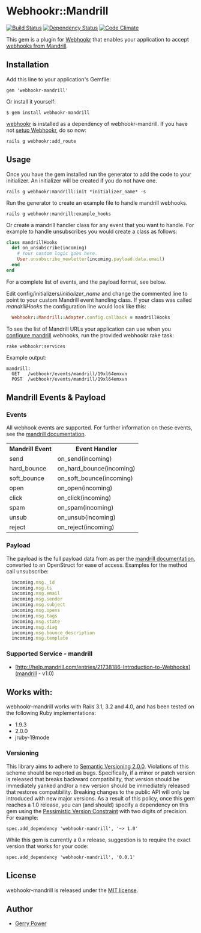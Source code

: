 # Webhookr::Mandrill
[![Build Status](https://travis-ci.org/gerrypower/webhookr-mandrill.png?branch=master)](https://travis-ci.org/gerrypower/webhookr-mandrill)
[![Dependency Status](https://gemnasium.com/gerrypower/webhookr-mandrill.png)](https://gemnasium.com/gerrypower/webhookr-mandrill)
[![Code Climate](https://codeclimate.com/repos/51e81bd356b10253cd00e367/badges/3f65f77018889c315542/gpa.png)](https://codeclimate.com/repos/51e81bd356b10253cd00e367/feed)

This gem is a plugin for [Webhookr](https://github.com/zoocasa/webhookr) that enables
your application to accept [webhooks from Mandrill](http://help.mandrill.com/entries/21738186-Introduction-to-Webhooks).

## Installation

Add this line to your application's Gemfile:

    gem 'webhookr-mandrill'

Or install it yourself:

    $ gem install webhookr-mandrill

[webhookr](https://github.com/zoocasa/webhookr) is installed as a dependency of webhookr-mandrill. If you have not [setup Webhookr](https://github.com/zoocasa/webhookr#usage--setup), do so now:

```console
rails g webhookr:add_route
```

## Usage

Once you have the gem installed run the generator to add the code to your initializer.
An initializer will be created if you do not have one.

```console
rails g webhookr:mandrill:init *initializer_name* -s
```

Run the generator to create an example file to handle mandrill webhooks.

```console
rails g webhookr:mandrill:example_hooks
```

Or create a mandrill handler class for any event that you want to handle. For example
to handle unsubscribes you would create a class as follows:

```ruby
class mandrillHooks
  def on_unsubscribe(incoming)
    # Your custom logic goes here.
    User.unsubscribe_newletter(incoming.payload.data.email)
  end
end
```

For a complete list of events, and the payload format, see below.

Edit config/initializers/*initializer_name* and change the commented line to point to
your custom Mandrill event handling class. If your class was called *mandrillHooks*
the configuration line would look like this:

```ruby
  Webhookr::Mandrill::Adapter.config.callback = mandrillHooks
```

To see the list of Mandrill URLs your application can use when you [configure
mandrill](https://mandrillapp.com/settings/webhooks) webhooks,
run the provided webhookr rake task:

```console
rake webhookr:services
```

Example output:

```console
mandrill:
  GET	/webhookr/events/mandrill/19xl64emxvn
  POST	/webhookr/events/mandrill/19xl64emxvn
```

## Mandrill Events & Payload

### Events

All webhook events are supported. For further information on these events, see the
[mandrill documentation](http://help.mandrill.com/entries/21738186-Introduction-to-Webhooks).

<table>
  <tr>
    <th>Mandrill Event</th>
    <th>Event Handler</th>
  </tr>
  <tr>
    <td>send</td>
    <td>on_send(incoming)</td>
  </tr>
  <tr>
    <td>hard_bounce</td>
    <td>on_hard_bounce(incoming)</td>
  </tr>
  <tr>
    <td>soft_bounce</td>
    <td>on_soft_bounce(incoming)</td>
  </tr>
  <tr>
    <td>open</td>
    <td>on_open(incoming)</td>
  </tr>
  <tr>
    <td>click</td>
    <td>on_click(incoming)</td>
  </tr>
  <tr>
    <td>spam</td>
    <td>on_spam(incoming)</td>
  </tr>
  <tr>
    <td>unsub</td>
    <td>on_unsub(incoming)</td>
  </tr>
  <tr>
    <td>reject</td>
    <td>on_reject(incoming)</td>
  </tr>
</table>

### Payload

The payload is the full payload data from as per the
[mandrill documentation](http://help.mandrill.com/entries/24466132-Webhook-Format), converted to an OpenStruct
for ease of access. Examples for the method call unsubscribe:

```ruby
  incoming.msg._id
  incoming.msg.ts
  incoming.msg.email
  incoming.msg.sender
  incoming.msg.subject
  incoming.msg.opens
  incoming.msg.tags
  incoming.msg.state
  incoming.msg.diag
  incoming.msg.bounce_description
  incoming.msg.template

```

### <a name="supported_services"></a>Supported Service - mandrill

* [http://help.mandrill.com/entries/21738186-Introduction-to-Webhooks](mandrill - v1.0)

## <a name="works_with"></a>Works with:

webhookr-mandrill works with Rails 3.1, 3.2 and 4.0, and has been tested on the following Ruby
implementations:

* 1.9.3
* 2.0.0
* jruby-19mode

### Versioning
This library aims to adhere to [Semantic Versioning 2.0.0](http://semver.org/). Violations of this scheme should be reported as
bugs. Specifically, if a minor or patch version is released that breaks backward compatibility, that
version should be immediately yanked and/or a new version should be immediately released that restores
compatibility. Breaking changes to the public API will only be introduced with new major versions. As a
result of this policy, once this gem reaches a 1.0 release, you can (and should) specify a dependency on
this gem using the [Pessimistic Version Constraint](http://docs.rubygems.org/read/chapter/16#page74) with
two digits of precision. For example:

    spec.add_dependency 'webhookr-mandrill', '~> 1.0'

While this gem is currently a 0.x release, suggestion is to require the exact version that works for your code:

    spec.add_dependency 'webhookr-mandrill', '0.0.1'

## License

webhookr-mandrill is released under the [MIT license](http://www.opensource.org/licenses/MIT).

## Author

* [Gerry Power](https://github.com/gerrypower)

